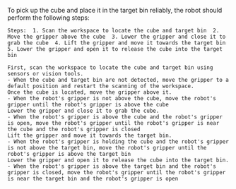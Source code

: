 To pick up the cube and place it in the target bin reliably, the robot should perform the following steps:

    Steps:  1. Scan the workspace to locate the cube and target bin  2. Move the gripper above the cube  3. Lower the gripper and close it to grab the cube  4. Lift the gripper and move it towards the target bin  5. Lower the gripper and open it to release the cube into the target bin

    First, scan the workspace to locate the cube and target bin using sensors or vision tools.
    - When the cube and target bin are not detected, move the gripper to a default position and restart the scanning of the workspace.
    Once the cube is located, move the gripper above it.
    - When the robot's gripper is not above the cube, move the robot's gripper until the robot's gripper is above the cube
    Lower the gripper and close it to grab the cube.
    - When the robot's gripper is above the cube and the robot's gripper is open, move the robot's gripper until the robot's gripper is near the cube and the robot's gripper is closed
    Lift the gripper and move it towards the target bin.
    - When the robot's gripper is holding the cube and the robot's gripper is not above the target bin, move the robot's gripper until the robot's gripper is above the target bin
    Lower the gripper and open it to release the cube into the target bin.
    - When the robot's gripper is above the target bin and the robot's gripper is closed, move the robot's gripper until the robot's gripper is near the target bin and the robot's gripper is open